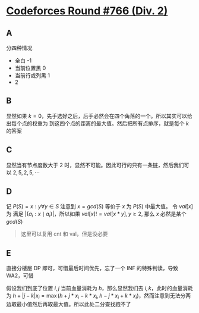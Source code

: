 # [Codeforces Round #766 (Div. 2)](https://codeforces.com/contest/1627)

## A

分四种情况

- 全白 -1
- 当前位置黑 0
- 当前行或列黑 1
- 2

## B

显然如果 $k = 0$，先手选好之后，后手必然会在四个角落的一个。所以其实可以给出每个点的权重为 到这四个点的距离的最大值。然后把所有点排序，就是每个 $k$ 的答案

## C

显然当有节点度数大于 2 时，显然不可能。因此可行的只有一条链，然后我们可以 $2, 5, 2, 5, \cdots$

## D

记 $P(S) = {x : y \forall y \in S}$ 注意到 $x = gcd(S)$ 等价于 $x$ 为 $P(S)$ 中最大值。
令 $val[x]$ 为 满足 $| \{ a_i : x \mid a_i \} |$，所以如果 $val[x] != val[x * y], y \geq 2$, 那么 $x$ 必然是某个 $gcd(S)$

> 这里可以复用 cnt 和 val，但是没必要

## E

直接分楼层 DP 即可，可惜最后时间优先，忘了一个 INF 的特殊判读，导致 WA2，可惜

假设我们到底了位置 $i, j$ 当前血量消耗为 $h$，那么显然我们去 $i, k$，此时的血量消耗为 $h + |j - k| x_i = \max(h + j * x_i - k * x_i,  h - j * x_i + k * x_i)$，然而注意到无法分两边取最小值然后再取最大值。所以此处二分查找跑不了